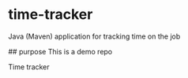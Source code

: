 # time-tracker
Java (Maven) application for tracking time on the job

## purpose
This is a demo repo

Time tracker
